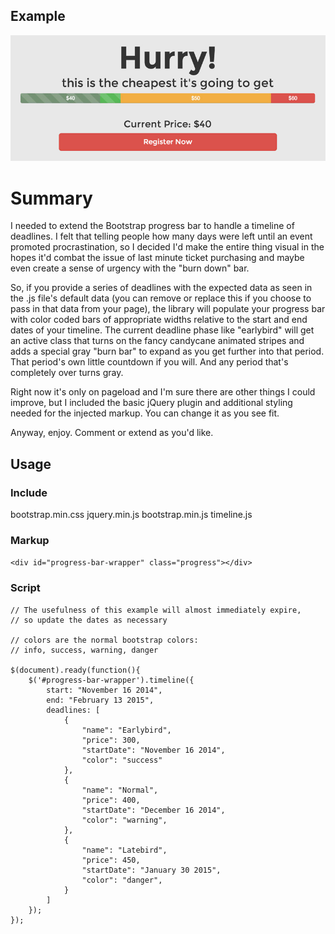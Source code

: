 ## Example
![Example Image](/img/example.jpg "Example Image")

# Summary
I needed to extend the Bootstrap progress bar to handle a timeline of deadlines. I felt that telling people how many days were left until an event promoted procrastination, so I decided I'd make the entire thing visual in the hopes it'd combat the issue of last minute ticket purchasing and maybe even create a sense of urgency with the "burn down" bar.

So, if you provide a series of deadlines with the expected data as seen in the .js file's default data (you can remove or replace this if you choose to pass in that data from your page), the library will populate your progress bar with color coded bars of appropriate widths relative to the start and end dates of your timeline. The current deadline phase like "earlybird" will get an active class that turns on the fancy candycane animated stripes and adds a special gray "burn bar" to expand as you get further into that period. That period's own little countdown if you will. And any period that's completely over turns gray.

Right now it's only on pageload and I'm sure there are other things I could improve, but I included the basic jQuery plugin and additional styling needed for the injected markup. You can change it as you see fit.

Anyway, enjoy. Comment or extend as you'd like.

## Usage

### Include

bootstrap.min.css
jquery.min.js
bootstrap.min.js
timeline.js

### Markup

```<div id="progress-bar-wrapper" class="progress"></div>```

### Script

```
// The usefulness of this example will almost immediately expire, 
// so update the dates as necessary

// colors are the normal bootstrap colors:
// info, success, warning, danger

$(document).ready(function(){
	$('#progress-bar-wrapper').timeline({
		start: "November 16 2014",
		end: "February 13 2015",
		deadlines: [
			{
				"name": "Earlybird",
				"price": 300,
				"startDate": "November 16 2014",
				"color": "success"
			},
			{
				"name": "Normal",
				"price": 400,
				"startDate": "December 16 2014",
				"color": "warning",
			},
			{
				"name": "Latebird",
				"price": 450,
				"startDate": "January 30 2015",
				"color": "danger",
			}
		]
	});
});
```
